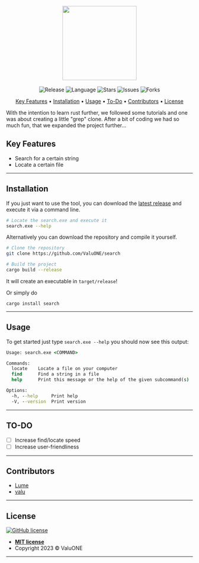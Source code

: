 <p align="center">
    <img src="https://www.citypng.com/public/uploads/small/116404390591jnmiepcahcaeehx3rcg8ctrl4uwsm2qhz65fknnff5liocis69reptmroenzpepwy3polhdtp7kp23tgf7myadlax0xubgkg1dv.png" width="200">
    <br>
    <br>
    <img src="https://img.shields.io/github/v/release/ValuONE/search"
        alt="Release">
    <img src="https://img.shields.io/badge/language-rust-red.svg" alt="Language">
    <img src="https://img.shields.io/github/stars/ValuONE/search" alt="Stars">
    <img src="https://img.shields.io/github/issues/ValuONE/search" alt="Issues">
    <img src="https://img.shields.io/github/forks/ValuONE/search" alt="Forks">
</p>

<p align="center">
    <a href="#key-features">Key Features</a> •
    <a href="#installation">Installation</a> •
    <a href="#usage">Usage</a> •
    <a href="#to-do">To-Do</a> •
    <a href="#to-do">Contributors</a> •
    <a href="#license">License</a>
</p>

<p>
    With the intention to learn rust further, we followed some tutorials and one was about creating a little "grep" clone. 
    After a bit of coding we had so much fun, that we expanded the project further...
</p>

## **Key Features**
- Search for a certain string
- Locate a certain file

---

## **Installation**

If you just want to use the tool, you can download the [latest release]() and execute it via a command line.

``` bash
# Locate the search.exe and execute it
search.exe --help
```

Alternatively you can download the repository and compile it yourself.

``` bash
# Clone the repository
git clone https://github.com/ValuONE/search

# Build the project
cargo build --release

```
It will create an executable in `target/release`!

Or simply do

`cargo install search`

---
## **Usage**

To get started just type ``search.exe --help`` you should now see this output:

```cmd
Usage: search.exe <COMMAND>

Commands:
  locate    Locate a file on your computer
  find      Find a string in a file
  help      Print this message or the help of the given subcommand(s)      

Options:
  -h, --help     Print help
  -V, --version  Print version
```
---

## **TO-DO**

- [ ] Increase find/locate speed
- [ ] Increase user-friendliness

---

## Contributors

- [Lume](https://github.com/Lume1234)
- [valu](https://github.com/ValuONE)

---

## **License**
[![GitHub license](https://img.shields.io/github/license/pr4k/locate)](https://github.com/pr4k/locate)

- **[MIT license](http://opensource.org/licenses/mit-license.php)**
- Copyright 2023 © ValuONE

---
